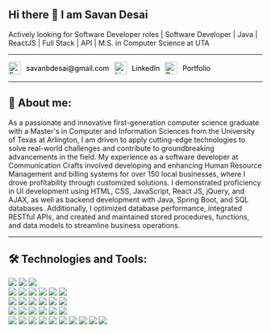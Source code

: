 ## Hi there 👋 I am Savan Desai

<p align="left">
  <Span>Actively looking for Software Developer roles | Software Developer | Java | ReactJS | Full Stack | API | M.S. in Computer Science at UTA </Span>
</p>

---

<div style="display: flex; align-items: center; gap: 10px;">
  <a href="mailto:savanbdesai@gmail.com" style="text-decoration: none; color: black;">
    <img src="https://img.icons8.com/fluency/48/000000/email-open.png" alt="Email" width="25px">
  </a>
  <a href="mailto:savanbdesai@gmail.com" style="text-decoration: none; color: black;">
    <span>savanbdesai@gmail.com</span>
  </a>
  <a href="https://linkedin.com/in/savandesai" style="text-decoration: none; color: black;">
    <img src="https://img.icons8.com/fluency/48/000000/linkedin.png" alt="LinkedIn" width="25px">
  </a>
  <a href="https://linkedin.com/in/savandesai" style="text-decoration: none; color: black;">
    <span>LinkedIn</span>
  </a>
  <a href="https://savan-desai.netlify.app" style="text-decoration: none; color: black;">
    <img src="https://img.icons8.com/fluency/48/000000/portfolio.png" alt="Portfolio" width="25px">
  </a>
  <a href="https://savan-desai.netlify.app" style="text-decoration: none; color: black;">
    <span>Portfolio</span>
  </a>
</div>

---

## 🚀 About me:
As a passionate and innovative first-generation computer science graduate with a Master's in Computer and Information Sciences from the University of Texas at Arlington, I am driven to apply cutting-edge technologies to solve real-world challenges and contribute to groundbreaking advancements in the field. My experience as a software developer at Communication Crafts involved developing and enhancing Human Resource Management and billing systems for over 150 local businesses, where I drove profitability through customized solutions. I demonstrated proficiency in UI development using HTML, CSS, JavaScript, React JS, jQuery, and AJAX, as well as backend development with Java, Spring Boot, and SQL databases. Additionally, I optimized database performance, integrated RESTful APIs, and created and maintained stored procedures, functions, and data models to streamline business operations.

---

## 🛠 Technologies and Tools:
<p align="left">
  <img src="https://img.shields.io/badge/Java-ED8B00?style=for-the-badge&logo=java&logoColor=white" />
  <img src="https://img.shields.io/badge/C%23-239120?style=for-the-badge&logo=c-sharp&logoColor=white" />
  <img src="https://img.shields.io/badge/Python-3776AB?style=for-the-badge&logo=python&logoColor=white" />
 
  </br>
  <img src="https://img.shields.io/badge/JavaScript-F7DF1E?style=for-the-badge&logo=javascript&logoColor=black" />
  <img src="https://img.shields.io/badge/ReactJS-61DAFB?style=for-the-badge&logo=react&logoColor=black" />
  <img src="https://img.shields.io/badge/Node.js-339933?style=for-the-badge&logo=nodedotjs&logoColor=white" />
  <img src="https://img.shields.io/badge/HTML5-E34F26?style=for-the-badge&logo=html5&logoColor=white" />
  <img src="https://img.shields.io/badge/CSS3-1572B6?style=for-the-badge&logo=css3&logoColor=white" />
  <img src="https://img.shields.io/badge/Angular-DD0031?style=for-the-badge&logo=angular&logoColor=white" />
  
  </br>
  <img src="https://img.shields.io/badge/AJAX-0080FF?style=for-the-badge&logo=ajax&logoColor=white" />
  <img src="https://img.shields.io/badge/jQuery-0769AD?style=for-the-badge&logo=jquery&logoColor=white" />
  <img src="https://img.shields.io/badge/JSP-8F8F8F?style=for-the-badge&logo=jsp&logoColor=white" />
  <img src="https://img.shields.io/badge/XML-FF6600?style=for-the-badge&logo=xml&logoColor=white" />
  <img src="https://img.shields.io/badge/JSON-000000?style=for-the-badge&logo=json&logoColor=white" />
  <img src="https://img.shields.io/badge/EJB-007396?style=for-the-badge&logo=ejb&logoColor=white" />

  </br>
  <img src="https://img.shields.io/badge/Spring%20Boot-6DB33F?style=for-the-badge&logo=spring-boot&logoColor=white" />
  <img src="https://img.shields.io/badge/Spring%20MVC-6DB33F?style=for-the-badge&logo=spring-mvc&logoColor=white" />
  <img src="https://img.shields.io/badge/REST%20API-0052CC?style=for-the-badge&logo=rest-api&logoColor=white" />
  <img src="https://img.shields.io/badge/ASP.NET-512BD4?style=for-the-badge&logo=aspdotnet&logoColor=white" />
  <img src="https://img.shields.io/badge/JSF-FF2D20?style=for-the-badge&logo=jsf&logoColor=white" />
  <img src="https://img.shields.io/badge/Microservices-FFAB00?style=for-the-badge&logo=microservices&logoColor=white" />
  
  </br>
  <img src="https://img.shields.io/badge/SQL-005C84?style=for-the-badge&logo=sql" />
  <img src="https://img.shields.io/badge/MySQL-4479A1?style=for-the-badge&logo=mysql&logoColor=white" />
  <img src="https://img.shields.io/badge/NoSQL-004088?style=for-the-badge&logo=nosql&logoColor=white" />
  <img src="https://img.shields.io/badge/AWS-232F3E?style=for-the-badge&logo=amazon-aws&logoColor=white" />
  <img src="https://img.shields.io/badge/Linux-FCC624?style=for-the-badge&logo=linux&logoColor=black" />
  <img src="https://img.shields.io/badge/Docker-2496ED?style=for-the-badge&logo=docker&logoColor=white" />
  <img src="https://img.shields.io/badge/GitHub-181717?style=for-the-badge&logo=github&logoColor=white" />
  <img src="https://img.shields.io/badge/Postman-FF6C37?style=for-the-badge&logo=postman&logoColor=white" />
  <img src="https://img.shields.io/badge/IntelliJ%20IDEA-000000?style=for-the-badge&logo=intellij-idea&logoColor=white" />
  <img src="https://img.shields.io/badge/Jira-0052CC?style=for-the-badge&logo=jira-software&logoColor=white" />
</p>


